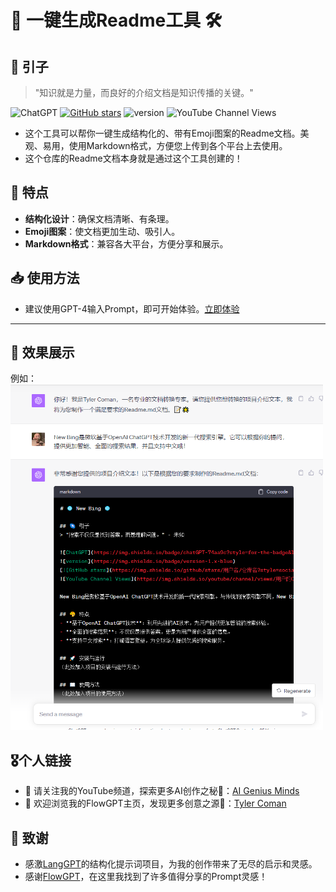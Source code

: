 # 📄 一键生成Readme工具 🛠️

## 🌌 引子
> "知识就是力量，而良好的介绍文档是知识传播的关键。"

![ChatGPT](https://img.shields.io/badge/chatGPT-74aa9c?style=for-the-badge&logo=openai&logoColor=white)
[![GitHub stars](https://img.shields.io/github/stars/zhutyler21/Readme-Gen?style=social)](https://github.com/zhutyler21/Readme-Gen)
![version](https://img.shields.io/badge/version-1.2-blue)
![YouTube Channel Views](https://img.shields.io/youtube/channel/views/UCt0wyEJC7XbJCretDO-jacA)

- 这个工具可以帮你一键生成结构化的、带有Emoji图案的Readme文档。美观、易用，使用Markdown格式，方便您上传到各个平台上去使用。
- 这个仓库的Readme文档本身就是通过这个工具创建的！

## 🚀 特点
- **结构化设计**：确保文档清晰、有条理。
- **Emoji图案**：使文档更加生动、吸引人。
- **Markdown格式**：兼容各大平台，方便分享和展示。

## 📥 使用方法
- 建议使用GPT-4输入Prompt，即可开始体验。[立即体验](https://chat.openai.com/share/c40318c4-bf46-45fa-9502-4211529d1ff8)
_________________

## 🎨 效果展示
例如：<img src="./previews/1.png" width="500">

## 🎖️个人链接
- 🙏 请关注我的YouTube频道，探索更多AI创作之秘👏：[AI Genius Minds](https://www.youtube.com/@AIGeniusMinds)
- 🙏 欢迎浏览我的FlowGPT主页，发现更多创意之源👏：[Tyler Coman](https://flowgpt.com/@tyler-coman)

## 🍁 致谢

- 感激[LangGPT](https://github.com/yzfly/LangGPT)的结构化提示词项目，为我的创作带来了无尽的启示和灵感。
- 感谢[FlowGPT](https://flowgpt.com/)，在这里我找到了许多值得分享的Prompt灵感！
